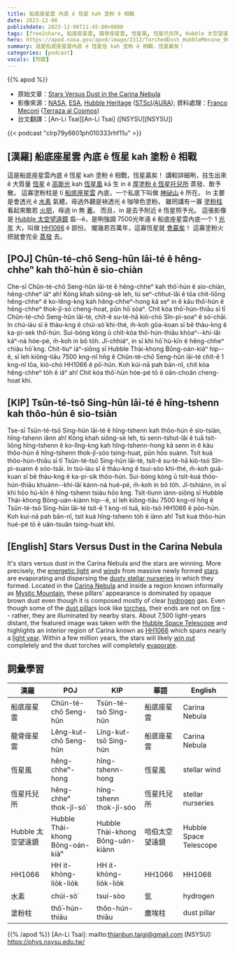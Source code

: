 ```yaml
---
title: 船底座星雲 內底 ê 恆星 kah 塗粉 ê 相戰
date: 2023-12-06
publishdate: 2023-12-06T11:45:00+0800
tags: [free2share, 船底座星雲, 龍骨座星雲, 恆星風, 恆星托兒所, Hubble 太空望遠鏡, HH1066, 水素, 塗粉柱]
hero: https://apod.nasa.gov/apod/image/2312/TorchedDust_HubbleMecone_960.jpg
summary: 這是船底座星雲內底 ê 恆星佮 kah 塗粉 ê 相戰，恆星贏矣！
categories: [podcast]
vocals: [阿錕]
---
```


{{% apod %}}

- 原始文章：[Stars Versus Dust in the Carina Nebula](https://apod.nasa.gov/apod/ap231206.html)
- 影像來源：[NASA](https://www.nasa.gov/), [ESA](https://www.esa.int), [Hubble Heritage](https://hubblesite.org/images/hubble-heritage) ([STScI](https://www.stsci.edu/)/[AURA](https://www.aura-astronomy.org/)); 資料處理：[Franco Meconi](https://www.instagram.com/terrazaalcosmos/) ([Terraza al Cosmos](https://www.instagram.com/terrazaalcosmos/))
- 台文翻譯：[An-Li Tsai][An-Li Tsai] ([NSYSU][NSYSU])

{{< podcast "clrp79y6601ph010333rhf11u" >}}

## [漢羅] 船底座星雲 內底 ê 恆星 kah 塗粉 ê 相戰
這是船底座星雲內底 ê 恆星 kah 塗粉 ê 相戰，恆星贏矣！
講較詳細咧，拄生出來 ê 大質量 [恆星][stars] ê [高能光][energetic light] kah [恆星風][wind] kā 生 in ê [厚塗粉 ê 恆星托兒所][dusty stellar nurseries] 蒸發、歕予散。
這寡塗粉柱是 tī [船底座星雲][Carina Nebula] 內底，一个私底下叫做 [神祕山][Mystic Mountain] ê 所在。
In 主要是會透光 ê [水素][hydrogen] 氣體，毋過外觀是袂透光 ê 咖啡色塗粉。
雖罔講有一寡 [塗粉柱][dust pillar] 看起來敢若 [火把][torches]，毋過 in 無 [著][fire]。
而且，in 是去予附近 ê 恆星照予光。
這張影像是 [Hubble 太空望遠鏡][Hubble Space Telescope] 翕--ê，是咧強調 7500光年遠 ê 船底座星雲內底一个 1 [光年][light year] 大，叫做 [HH1066][HH1066] ê 部份。
閣幾若百萬年，這寡恆星就 [會贏矣][win out]！
這寡塗粉火把就會完全 [蒸發][evaporate] 去。


## [POJ] Chûn-té-chō Seng-hûn lāi-té ê hêng-chheⁿ kah thô͘-hún ê sio-chiàn
Che-sī Chûn-té-chō Seng-hûn lāi-té ê hêng-chheⁿ kah thô͘-hún ê sio-chiàn, hêng-chheⁿ iâⁿ ah!
Kóng khah siông-sè leh, tú seⁿ-chhut-lâi ê tōa chit-liōng hêng-chheⁿ ê ko-lêng-kng kah hêng-chheⁿ-hong kā seⁿ in ê kāu thô͘-hún ê hêng-chheⁿ thok-jî-só͘ cheng-hoat, pûn hō͘ sòaⁿ.
Chit kóa thô͘-hún-thiāu sī tī Chûn-té-chō Seng-hûn lāi-té, chi̍t-ê su-té-hā kiò-chò Sîn-pì-soaⁿ ê só͘-chāi.
In chú-iàu sī ē thàu-kng ê chúi-sò͘ khì-thé, m̄-koh gōa-koan sī bē thàu-kng ê ka-pi-sek thô͘-hún.
Sui-bóng kóng ū chi̍t-kóa thô͘-hún-thiāu khòaⁿ--khí-lâi káⁿ-ná hóe-pé, m̄-koh in bô to̍h.
Jî-chhiáⁿ, in sī khì hō͘ hù-kīn ê hêng-chheⁿ chiàu hō͘ kng.
Chit-tiuⁿ iáⁿ-siōng sī Hubble Thài-khong Bōng-oán-kiàⁿ hip--ê, sī leh kiông-tiāu 7500 kng-nî hn̄g ê Chûn-té-chō Seng-hûn lāi-té chi̍t-ê 1 kng-nî tōa, kiò-chò HH1066 ê pō͘-hūn.
Koh kúi-nā pah bān-nî, chit kóa hêng-chheⁿ to̍h ē iâⁿ ah!
Chit kóa thô͘-hún hóe-pé tō ē oân-choân cheng-hoat khì.

## [KIP] Tsûn-té-tsō Sing-hûn lāi-té ê hîng-tshenn kah thôo-hún ê sio-tsiàn
Tse-sī Tsûn-té-tsō Sing-hûn lāi-té ê hîng-tshenn kah thôo-hún ê sio-tsiàn, hîng-tshenn iânn ah!
Kóng khah siông-sè leh, tú senn-tshut-lâi ê tuā tsit-liōng hîng-tshenn ê ko-lîng-kng kah hîng-tshenn-hong kā senn in ê kāu thôo-hún ê hîng-tshenn thok-jî-sóo tsing-huat, pûn hōo suànn.
Tsit kuá thôo-hún-thiāu sī tī Tsûn-té-tsō Sing-hûn lāi-té, tsi̍t-ê su-té-hā kiò-tsò Sîn-pì-suann ê sóo-tsāi.
In tsú-iàu sī ē thàu-kng ê tsuí-sòo khì-thé, m̄-koh guā-kuan sī bē thàu-kng ê ka-pi-sik thôo-hún.
Sui-bóng kóng ū tsi̍t-kuá thôo-hún-thiāu khuànn--khí-lâi kánn-ná hué-pé, m̄-koh in bô to̍h.
Jî-tshiánn, in sī khì hōo hù-kīn ê hîng-tshenn tsiàu hōo kng.
Tsit-tiunn iánn-siōng sī Hubble Thài-khong Bōng-uán-kiànn hip--ê, sī leh kiông-tiāu 7500 kng-nî hn̄g ê Tsûn-té-tsō Sing-hûn lāi-té tsi̍t-ê 1 kng-nî tuā, kiò-tsò HH1066 ê pōo-hūn.
Koh kuí-nā pah bān-nî, tsit kuá hîng-tshenn to̍h ē iânn ah!
Tsit kuá thôo-hún hué-pé tō ē uân-tsuân tsing-huat khì.

## [English] Stars Versus Dust in the Carina Nebula
It's stars versus dust in the Carina Nebula and the stars are winning.
More precisely, the [energetic light][energetic light] and [wind][wind]s from massive newly formed [stars][stars] are evaporating and dispersing the [dusty stellar nurseries][dusty stellar nurseries] in which they formed.
Located in the [Carina Nebula][Carina Nebula] and inside a region known informally as [Mystic Mountain][Mystic Mountain], these pillars' appearance is dominated by opaque brown dust even though it is composed mostly of clear [hydrogen][hydrogen] gas.
Even though some of the [dust pillar][dust pillar]s look like [torches][torches], their ends are not on [fire][fire] -- rather, they are illuminated by nearby stars.
About 7,500 light-years distant, the featured image was taken with the [Hubble Space Telescope][Hubble Space Telescope] and highlights an interior region of Carina known as [HH1066][HH1066] which spans nearly a [light year][light year].
Within a few million years, the stars will likely [win out][win out] completely and the dust torches will completely [evaporate][evaporate].

## 詞彙學習

|漢羅|POJ|KIP|華語|English|
|-|-|-|-|-|
|船底座星雲|Chûn-té-chō Seng-hûn|Tsûn-té-tsō Sing-hûn|船底座星雲|Carina Nebula|
|龍骨座星雲|Lêng-kut-chō Seng-hûn|Lîng-kut-tsō Sing-hûn|船底座星雲|Carina Nebula|
|恆星風|hêng-chheⁿ-hong|hîng-tshenn-hong|恆星風|stellar wind|
|恆星托兒所|hêng-chheⁿ thok-jî-só͘|hîng-tshenn thok-jî-sóo|恆星托兒所|stellar nurseries|
|Hubble 太空望遠鏡|Hubble Thài-khong Bōng-oán-kiàⁿ|Hubble Thài-khong Bōng-uán-kiànn|哈伯太空望遠鏡|Hubble Space Telescope|
|HH1066|HH it-khòng-lio̍k-lio̍k|HH it-khòng-lio̍k-lio̍k|HH1066|HH1066|
|水素|chúi-sò͘|tsuí-sòo|氫|hydrogen|
|塗粉柱|thô͘-hún-thiāu|thôo-hún-thiāu|塵埃柱|dust pillar|

{{% /apod %}}
[An-Li Tsai]: mailto:thianbun.taigi@gmail.com
[NSYSU]: https://phys.nsysu.edu.tw/

[copyright]: https://apod.nasa.gov/apod/fap/lib/about_apod.html#srapply
[License]: https://creativecommons.org/licenses/by/3.0/

[energetic light]:https://science.nasa.gov/ems/10_ultravioletwaves/
[wind]:https://apod.nasa.gov/apod/ap000318.html
[stars]:https://science.nasa.gov/astrophysics/focus-areas/how-do-stars-form-and-evolve/
[dusty stellar nurseries]:https://apod.nasa.gov/apod/ap220314.html
[Carina Nebula]:https://apod.nasa.gov/apod/ap190623.html
[Mystic Mountain]:https://esahubble.org/images/heic1007a/
[hydrogen]:http://apod.nasa.gov/rjn/apod/lib/lament.html
[dust pillar]:https://apod.nasa.gov/apod/ap211214.html
[torches]:https://en.wikipedia.org/wiki/Torch
[fire]:https://apod.nasa.gov/apod/ap180826.html
[Hubble Space Telescope]:https://hubblesite.org/mission-and-telescope
[HH1066]:https://www.semanticscholar.org/paper/HST-WFC3-Imaging-of-Protostellar-Jets-in-Carina%3A-Reiter-Smith/71a6e0755f3b9ec46ca909c34ff0d3b282c6be00/figure/6
[light year]:https://spaceplace.nasa.gov/light-year/
[win out]:https://www.barnorama.com/wp-content/images/2013/01/Cats-Standing/30-Cats-Standing.jpg
[evaporate]:https://www.youtube.com/shorts/avgUGHv2Sl4
